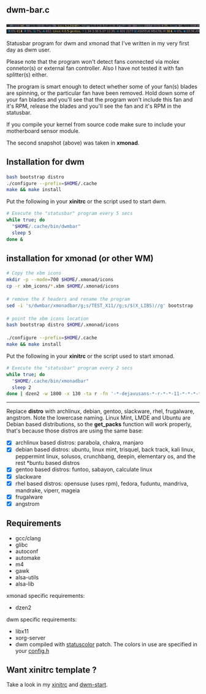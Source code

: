 ## dwm-bar.c

![](img/pic.png)
![](img/pic2.png)

Statusbar program for dwm and xmonad that I've written in my very first day as dwm user.

Please note that the program won't detect fans connected via molex connetor(s) or external fan controller. Also I have not tested it with fan splitter(s) either.

The program is smart enough to detect whether some of your fan(s) blades are spinning, or the particular fan have been removed. Hold down some of your fan blades and you'll see that the program won't include this fan and it's RPM, release the blades and you'll see the fan and it's RPM in the statusbar.

If you compile your kernel from source code make sure to include your motherboard sensor module.

The second snapshot (above) was taken in **xmonad**.

## Installation for dwm

```bash
bash bootstrap distro
./configure --prefix=$HOME/.cache
make && make install
```

Put the following in your **xinitrc** or the script used to start dwm.

```bash
# Execute the "statusbar" program every 5 secs
while true; do
  "$HOME/.cache/bin/dwmbar"
  sleep 5
done &
```

## installation for xmonad (or other WM)

```bash
# Copy the xbm icons
mkdir -p --mode=700 $HOME/.xmonad/icons
cp -r xbm_icons/*.xbm $HOME/.xmonad/icons

# remove the X headers and rename the program
sed -i 's/dwmbar/xmonadbar/g;s/TEST_X11//g;s/$(X_LIBS)//g' bootstrap

# point the xbm icons location
bash bootstrap distro $HOME/.xmonad/icons

./configure --prefix=$HOME/.cache
make && make install
```

Put the following in your **xinitrc** or the script used to start xmonad.

```bash
# Execute the "statusbar" program every 2 secs
while true; do
  "$HOME/.cache/bin/xmonadbar"
  sleep 2
done | dzen2 -w 1800 -x 130 -ta r -fn '-*-dejavusans-*-r-*-*-11-*-*-*-*-*-*-*' &
```

---

Replace **distro** with archlinux, debian, gentoo, slackware, rhel, frugalware, angstrom. Note the lowercase naming. Linux Mint, LMDE and Ubuntu are Debian based distributions, so the **get\_packs** function will work properly, that's because those distros are using the same base:

- [x] archlinux based distros: parabola, chakra, manjaro
- [x] debian based distros: ubuntu, linux mint, trisquel, back track, kali linux, peppermint linux, solusos, crunchbang, deepin, elementary os, and the rest \*buntu based distros
- [x] gentoo based distros: funtoo, sabayon, calculate linux
- [x] slackware
- [x] rhel based distros: opensuse (uses rpm), fedora, fuduntu, mandriva, mandrake, viperr, mageia
- [x] frugalware
- [x] angstrom

## Requirements

* gcc/clang
* glibc
* autoconf
* automake
* m4
* gawk
* alsa-utils
* alsa-lib

xmonad specific requirements:

* dzen2

dwm specific requirements:

* libx11
* xorg-server
* dwm compiled with [statuscolor](https://github.com/wifiextender/dwm-fork/blob/master/patches/statuscolours.diff) patch. The colors in use are specified in your [config.h](https://github.com/wifiextender/dwm-fork/blob/master/config.h#L6)

## Want xinitrc template ?

Take a look in my [xinitrc](https://github.com/wifiextender/dotfiles/blob/master/gentoo/home/frost/.config/misc/xinitrc) and [dwm-start](https://github.com/wifiextender/dotfiles/blob/master/gentoo/home/frost/.config/dwm_scripts/dwm-start).
